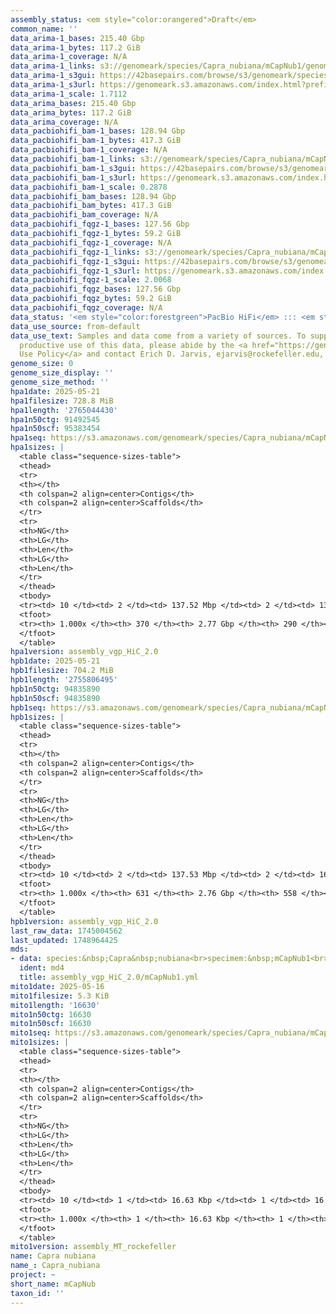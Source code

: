 ```yaml
---
assembly_status: <em style="color:orangered">Draft</em>
common_name: ''
data_arima-1_bases: 215.40 Gbp
data_arima-1_bytes: 117.2 GiB
data_arima-1_coverage: N/A
data_arima-1_links: s3://genomeark/species/Capra_nubiana/mCapNub1/genomic_data/arima/<br>
data_arima-1_s3gui: https://42basepairs.com/browse/s3/genomeark/species/Capra_nubiana/mCapNub1/genomic_data/arima/
data_arima-1_s3url: https://genomeark.s3.amazonaws.com/index.html?prefix=species/Capra_nubiana/mCapNub1/genomic_data/arima/
data_arima-1_scale: 1.7112
data_arima_bases: 215.40 Gbp
data_arima_bytes: 117.2 GiB
data_arima_coverage: N/A
data_pacbiohifi_bam-1_bases: 128.94 Gbp
data_pacbiohifi_bam-1_bytes: 417.3 GiB
data_pacbiohifi_bam-1_coverage: N/A
data_pacbiohifi_bam-1_links: s3://genomeark/species/Capra_nubiana/mCapNub1/genomic_data/pacbio_hifi/<br>
data_pacbiohifi_bam-1_s3gui: https://42basepairs.com/browse/s3/genomeark/species/Capra_nubiana/mCapNub1/genomic_data/pacbio_hifi/
data_pacbiohifi_bam-1_s3url: https://genomeark.s3.amazonaws.com/index.html?prefix=species/Capra_nubiana/mCapNub1/genomic_data/pacbio_hifi/
data_pacbiohifi_bam-1_scale: 0.2878
data_pacbiohifi_bam_bases: 128.94 Gbp
data_pacbiohifi_bam_bytes: 417.3 GiB
data_pacbiohifi_bam_coverage: N/A
data_pacbiohifi_fqgz-1_bases: 127.56 Gbp
data_pacbiohifi_fqgz-1_bytes: 59.2 GiB
data_pacbiohifi_fqgz-1_coverage: N/A
data_pacbiohifi_fqgz-1_links: s3://genomeark/species/Capra_nubiana/mCapNub1/genomic_data/pacbio_hifi/<br>
data_pacbiohifi_fqgz-1_s3gui: https://42basepairs.com/browse/s3/genomeark/species/Capra_nubiana/mCapNub1/genomic_data/pacbio_hifi/
data_pacbiohifi_fqgz-1_s3url: https://genomeark.s3.amazonaws.com/index.html?prefix=species/Capra_nubiana/mCapNub1/genomic_data/pacbio_hifi/
data_pacbiohifi_fqgz-1_scale: 2.0068
data_pacbiohifi_fqgz_bases: 127.56 Gbp
data_pacbiohifi_fqgz_bytes: 59.2 GiB
data_pacbiohifi_fqgz_coverage: N/A
data_status: '<em style="color:forestgreen">PacBio HiFi</em> ::: <em style="color:forestgreen">Arima</em>'
data_use_source: from-default
data_use_text: Samples and data come from a variety of sources. To support fair and
  productive use of this data, please abide by the <a href="https://genome10k.soe.ucsc.edu/data-use-policies/">Data
  Use Policy</a> and contact Erich D. Jarvis, ejarvis@rockefeller.edu, with any questions.
genome_size: 0
genome_size_display: ''
genome_size_method: ''
hpa1date: 2025-05-21
hpa1filesize: 728.8 MiB
hpa1length: '2765044430'
hpa1n50ctg: 91492545
hpa1n50scf: 95383454
hpa1seq: https://s3.amazonaws.com/genomeark/species/Capra_nubiana/mCapNub1/assembly_vgp_HiC_2.0/mCapNub1.HiC.hap1.20250521.fasta.gz
hpa1sizes: |
  <table class="sequence-sizes-table">
  <thead>
  <tr>
  <th></th>
  <th colspan=2 align=center>Contigs</th>
  <th colspan=2 align=center>Scaffolds</th>
  </tr>
  <tr>
  <th>NG</th>
  <th>LG</th>
  <th>Len</th>
  <th>LG</th>
  <th>Len</th>
  </tr>
  </thead>
  <tbody>
  <tr><td> 10 </td><td> 2 </td><td> 137.52 Mbp </td><td> 2 </td><td> 137.52 Mbp </td></tr><tr><td> 20 </td><td> 5 </td><td> 119.94 Mbp </td><td> 4 </td><td> 125.35 Mbp </td></tr><tr><td> 30 </td><td> 7 </td><td> 112.92 Mbp </td><td> 7 </td><td> 118.81 Mbp </td></tr><tr><td> 40 </td><td> 9 </td><td> 106.72 Mbp </td><td> 9 </td><td> 108.93 Mbp </td></tr><tr style="background-color:#cccccc;"><td> 50 </td><td> 12 </td><td style="background-color:#88ff88;"> 91.49 Mbp </td><td> 12 </td><td style="background-color:#88ff88;"> 95.38 Mbp </td></tr><tr><td> 60 </td><td> 15 </td><td> 82.64 Mbp </td><td> 15 </td><td> 83.49 Mbp </td></tr><tr><td> 70 </td><td> 19 </td><td> 73.02 Mbp </td><td> 18 </td><td> 73.16 Mbp </td></tr><tr><td> 80 </td><td> 23 </td><td> 62.47 Mbp </td><td> 22 </td><td> 62.61 Mbp </td></tr><tr><td> 90 </td><td> 28 </td><td> 45.35 Mbp </td><td> 27 </td><td> 51.63 Mbp </td></tr><tr><td> 100 </td><td> 370 </td><td> 19.70 Kbp </td><td> 290 </td><td> 19.70 Kbp </td></tr></tbody>
  <tfoot>
  <tr><th> 1.000x </th><th> 370 </th><th> 2.77 Gbp </th><th> 290 </th><th> 2.77 Gbp </th></tr>
  </tfoot>
  </table>
hpa1version: assembly_vgp_HiC_2.0
hpb1date: 2025-05-21
hpb1filesize: 704.2 MiB
hpb1length: '2755806495'
hpb1n50ctg: 94835890
hpb1n50scf: 94835890
hpb1seq: https://s3.amazonaws.com/genomeark/species/Capra_nubiana/mCapNub1/assembly_vgp_HiC_2.0/mCapNub1.HiC.hap2.20250521.fasta.gz
hpb1sizes: |
  <table class="sequence-sizes-table">
  <thead>
  <tr>
  <th></th>
  <th colspan=2 align=center>Contigs</th>
  <th colspan=2 align=center>Scaffolds</th>
  </tr>
  <tr>
  <th>NG</th>
  <th>LG</th>
  <th>Len</th>
  <th>LG</th>
  <th>Len</th>
  </tr>
  </thead>
  <tbody>
  <tr><td> 10 </td><td> 2 </td><td> 137.53 Mbp </td><td> 2 </td><td> 168.27 Mbp </td></tr><tr><td> 20 </td><td> 5 </td><td> 120.19 Mbp </td><td> 3 </td><td> 158.61 Mbp </td></tr><tr><td> 30 </td><td> 7 </td><td> 112.11 Mbp </td><td> 6 </td><td> 119.11 Mbp </td></tr><tr><td> 40 </td><td> 9 </td><td> 108.65 Mbp </td><td> 8 </td><td> 108.65 Mbp </td></tr><tr style="background-color:#cccccc;"><td> 50 </td><td> 12 </td><td style="background-color:#88ff88;"> 94.84 Mbp </td><td> 11 </td><td style="background-color:#88ff88;"> 94.84 Mbp </td></tr><tr><td> 60 </td><td> 15 </td><td> 82.73 Mbp </td><td> 14 </td><td> 82.73 Mbp </td></tr><tr><td> 70 </td><td> 19 </td><td> 67.30 Mbp </td><td> 17 </td><td> 72.73 Mbp </td></tr><tr><td> 80 </td><td> 24 </td><td> 51.78 Mbp </td><td> 22 </td><td> 60.70 Mbp </td></tr><tr><td> 90 </td><td> 30 </td><td> 23.25 Mbp </td><td> 27 </td><td> 45.89 Mbp </td></tr><tr><td> 100 </td><td> 631 </td><td> 18.12 Kbp </td><td> 558 </td><td> 18.12 Kbp </td></tr></tbody>
  <tfoot>
  <tr><th> 1.000x </th><th> 631 </th><th> 2.76 Gbp </th><th> 558 </th><th> 2.76 Gbp </th></tr>
  </tfoot>
  </table>
hpb1version: assembly_vgp_HiC_2.0
last_raw_data: 1745004562
last_updated: 1748964425
mds:
- data: species:&nbsp;Capra&nbsp;nubiana<br>specimem:&nbsp;mCapNub1<br>projects:<br>&nbsp;&nbsp;-&nbsp;vgp<br>assembled_by_group:&nbsp;Rockefeller<br>data_location:&nbsp;S3<br>release_to:&nbsp;S3<br>combine_for_curation:&nbsp;true<br>hap1:&nbsp;s3://genomeark/species/Capra_nubiana/mCapNub1/assembly_vgp_HiC_2.0/mCapNub1.HiC.hap1.20250521.fasta.gz<br>hap2:&nbsp;s3://genomeark/species/Capra_nubiana/mCapNub1/assembly_vgp_HiC_2.0/mCapNub1.HiC.hap2.20250521.fasta.gz<br>pretext_hap1:&nbsp;s3://genomeark/species/Capra_nubiana/mCapNub1/assembly_vgp_HiC_2.0/evaluation/hap1/pretext/s2/mCapNub1_hap1__s2_heatmap.pretext<br>pretext_hap2:&nbsp;s3://genomeark/species/Capra_nubiana/mCapNub1/assembly_vgp_HiC_2.0/evaluation/hap2/pretext/s2/mCapNub1_hap2__s2_heatmap.pretext<br>kmer_spectra_img:&nbsp;s3://genomeark/species/Capra_nubiana/mCapNub1/assembly_vgp_HiC_2.0/evaluation/merqury/mCapNub1_png/<br>pacbio_read_dir:&nbsp;s3://genomeark/species/Capra_nubiana/mCapNub1/genomic_data/pacbio_hifi/<br>pacbio_read_type:&nbsp;hifi<br>hic_read_dir:&nbsp;s3://genomeark/species/Capra_nubiana/mCapNub1/genomic_data/arima/<br>pipeline:<br>&nbsp;&nbsp;-&nbsp;hifiasm&nbsp;(0.24.0+galaxy0)<br>&nbsp;&nbsp;-&nbsp;yahs&nbsp;(1.2a.2+galaxy2)<br>notes:&nbsp;This&nbsp;was&nbsp;a&nbsp;Hifiasm-HiC&nbsp;assembly&nbsp;of&nbsp;mCapNub1&nbsp;resulting&nbsp;in&nbsp;two&nbsp;haplotype&nbsp;assemblies.&nbsp;HiC&nbsp;data&nbsp;were&nbsp;generated&nbsp;using&nbsp;the&nbsp;Arima&nbsp;library&nbsp;prep&nbsp;kit,&nbsp;and&nbsp;require&nbsp;trimming&nbsp;the&nbsp;first&nbsp;5&nbsp;bp&nbsp;off&nbsp;from&nbsp;the&nbsp;5'&nbsp;end&nbsp;of&nbsp;both&nbsp;read&nbsp;files.&nbsp;The&nbsp;restriction&nbsp;enzymes&nbsp;used&nbsp;were&nbsp;the&nbsp;Arima&nbsp;v2&nbsp;kit,&nbsp;so&nbsp;the&nbsp;cutting&nbsp;sites&nbsp;are&nbsp;GATC,&nbsp;GANTC,&nbsp;CTNAG,&nbsp;TTAA.<br>
  ident: md4
  title: assembly_vgp_HiC_2.0/mCapNub1.yml
mito1date: 2025-05-16
mito1filesize: 5.3 KiB
mito1length: '16630'
mito1n50ctg: 16630
mito1n50scf: 16630
mito1seq: https://s3.amazonaws.com/genomeark/species/Capra_nubiana/mCapNub1/assembly_MT_rockefeller/mCapNub1.MT.20250516.fasta.gz
mito1sizes: |
  <table class="sequence-sizes-table">
  <thead>
  <tr>
  <th></th>
  <th colspan=2 align=center>Contigs</th>
  <th colspan=2 align=center>Scaffolds</th>
  </tr>
  <tr>
  <th>NG</th>
  <th>LG</th>
  <th>Len</th>
  <th>LG</th>
  <th>Len</th>
  </tr>
  </thead>
  <tbody>
  <tr><td> 10 </td><td> 1 </td><td> 16.63 Kbp </td><td> 1 </td><td> 16.63 Kbp </td></tr><tr><td> 20 </td><td> 1 </td><td> 16.63 Kbp </td><td> 1 </td><td> 16.63 Kbp </td></tr><tr><td> 30 </td><td> 1 </td><td> 16.63 Kbp </td><td> 1 </td><td> 16.63 Kbp </td></tr><tr><td> 40 </td><td> 1 </td><td> 16.63 Kbp </td><td> 1 </td><td> 16.63 Kbp </td></tr><tr style="background-color:#cccccc;"><td> 50 </td><td> 1 </td><td style="background-color:#ff8888;"> 16.63 Kbp </td><td> 1 </td><td style="background-color:#ff8888;"> 16.63 Kbp </td></tr><tr><td> 60 </td><td> 1 </td><td> 16.63 Kbp </td><td> 1 </td><td> 16.63 Kbp </td></tr><tr><td> 70 </td><td> 1 </td><td> 16.63 Kbp </td><td> 1 </td><td> 16.63 Kbp </td></tr><tr><td> 80 </td><td> 1 </td><td> 16.63 Kbp </td><td> 1 </td><td> 16.63 Kbp </td></tr><tr><td> 90 </td><td> 1 </td><td> 16.63 Kbp </td><td> 1 </td><td> 16.63 Kbp </td></tr><tr><td> 100 </td><td> 1 </td><td> 16.63 Kbp </td><td> 1 </td><td> 16.63 Kbp </td></tr></tbody>
  <tfoot>
  <tr><th> 1.000x </th><th> 1 </th><th> 16.63 Kbp </th><th> 1 </th><th> 16.63 Kbp </th></tr>
  </tfoot>
  </table>
mito1version: assembly_MT_rockefeller
name: Capra nubiana
name_: Capra_nubiana
project: ~
short_name: mCapNub
taxon_id: ''
---
```

